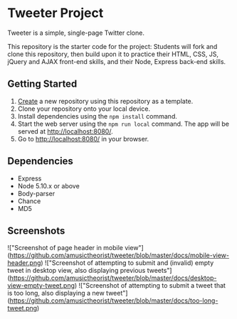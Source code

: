 # Tweeter Project

Tweeter is a simple, single-page Twitter clone.

This repository is the starter code for the project: Students will fork and clone this repository, then build upon it to practice their HTML, CSS, JS, jQuery and AJAX front-end skills, and their Node, Express back-end skills.

## Getting Started

1. [Create](https://docs.github.com/en/repositories/creating-and-managing-repositories/creating-a-repository-from-a-template) a new repository using this repository as a template.
2. Clone your repository onto your local device.
3. Install dependencies using the `npm install` command.
3. Start the web server using the `npm run local` command. The app will be served at <http://localhost:8080/>.
4. Go to <http://localhost:8080/> in your browser.

## Dependencies

- Express
- Node 5.10.x or above
- Body-parser
- Chance
- MD5

## Screenshots

!["Screenshot of page header in mobile view"] (https://github.com/amusictheorist/tweeter/blob/master/docs/mobile-view-header.png)
!["Screenshot of attempting to submit and (invalid) empty tweet in desktop view, also displaying previous tweets"] (https://github.com/amusictheorist/tweeter/blob/master/docs/desktop-view-empty-tweet.png)
!["Screenshot of attempting to submit a tweet that is too long, also displaying a new tweet"] (https://github.com/amusictheorist/tweeter/blob/master/docs/too-long-tweet.png)